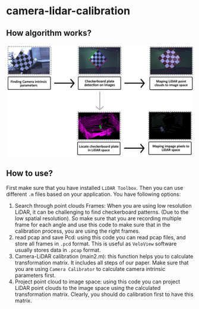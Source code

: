 # camera-lidar-calibration

## How algorithm works?
![flow chart including results of each step](results/0.jpg)


## How to use?
First make sure that you have installed `LiDAR Toolbox`. Then you can use different `.m` files based on your application. You have following options:
1. Search through point clouds Frames: When you are using low resolution LiDAR, it can be challenging to find checkerboard patterns. (Due to the low spatial resolution). So make sure that you are recording multiple frame for each angle and use this code to make sure that in the calibration process, you are using the right frames. 
2. read pcap and save Pcd: using this code you can read pcap files, and store all frames in `.pcd` format. This is useful as `VeloView` software usually stores data in `.pcap` format.
3. Camera-LiDAR calibration (main2.m): this function helps you to calculate transformation matrix. It includes all steps of our paper. Make sure that you are using `Camera Calibrator` to calculate camera intrinsic parameters first. 
4. Project point cloud to image space: using this code you can project LiDAR point clouds to the image space using the calculated transformation matrix. Clearly, you should do calibration first to have this matrix.

